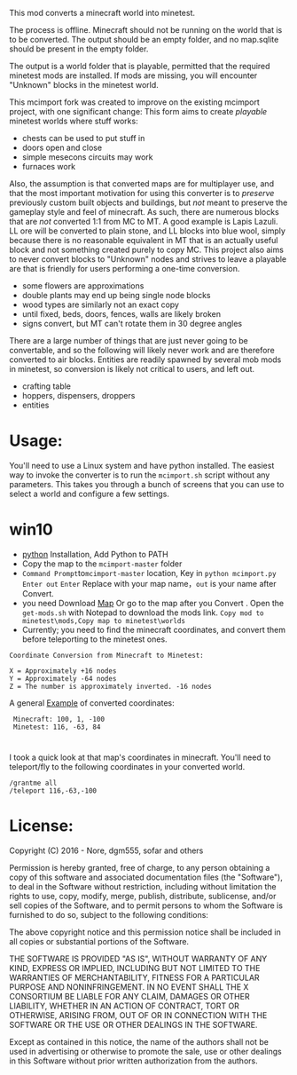 This mod converts a minecraft world into minetest.

The process is offline. Minecraft should not be running on the world
that is to be converted. The output should be an empty folder, and
no map.sqlite should be present in the empty folder.

The output is a world folder that is playable, permitted that the
required minetest mods are installed. If mods are missing, you will
encounter "Unknown" blocks in the minetest world.

This mcimport fork was created to improve on the existing mcimport
project, with one significant change: This form aims to create
*playable* minetest worlds where stuff works:

- chests can be used to put stuff in
- doors open and close
- simple mesecons circuits may work
- furnaces work

Also, the assumption is that converted maps are for multiplayer
use, and that the most important motivation for using this
converter is to *preserve* previously custom built objects
and buildings, but *not* meant to preserve the gameplay style
and feel of minecraft. As such, there are numerous blocks that
are *not* converted 1:1 from MC to MT. A good example is Lapis
Lazuli. LL ore will be converted to plain stone, and LL blocks
into blue wool, simply because there is no reasonable equivalent
in MT that is an actually useful block and not something created
purely to copy MC. This project also aims to never convert
blocks to "Unknown" nodes and strives to leave a playable are
that is friendly for users performing a one-time conversion.

- some flowers are approximations
- double plants may end up being single node blocks
- wood types are similarly not an exact copy
- until fixed, beds, doors, fences, walls are likely broken
- signs convert, but MT can't rotate them in 30 degree angles

There are a large number of things that are just never going to
be convertable, and so the following will likely never work and
are therefore converted to air blocks. Entities are readily
spawned by several mob mods in minetest, so conversion is likely
not critical to users, and left out.

- crafting table
- hoppers, dispensers, droppers
- entities

# Usage:

You'll need to use a Linux system and have python installed. The
easiest way to invoke the converter is to run the `mcimport.sh`
script without any parameters. This takes you through a bunch of
screens that you can use to select a world and configure a few
settings.
#
# win10
* [python](https://www.python.org/downloads/windows/) Installation, Add Python to PATH
* Copy the map to the `mcimport-master` folder
* `Command Prompt`to`mcimport-master` location, Key in  ```python mcimport.py Enter out```  `Enter` Replace with your map name，`out` is your name after Convert.
* you need Download [Map](https://github.com/Pantyhose-X/AISS_mcimport/releases) Or go to the map after you Convert . Open the `get-mods.sh`  with Notepad to download the mods link. `Copy mod to minetest\mods,Copy map to minetest\worlds`
* Currently; you need to find the minecraft coordinates, and convert them before teleporting to the minetest ones.
```
Coordinate Conversion from Minecraft to Minetest:

X = Approximately +16 nodes
Y = Approximately -64 nodes
Z = The number is approximately inverted. -16 nodes
```
A general [Example](https://github.com/minetest-tools/mcimport/issues/34) of converted coordinates:
````
 Minecraft: 100, 1, -100 
 Minetest: 116, -63, 84
 ````
#
I took a quick look at that map's coordinates in minecraft. You'll need to teleport/fly to the following coordinates in your converted world.
`````
/grantme all
/teleport 116,-63,-100
`````
#
# License:

Copyright (C) 2016 - Nore, dgm555, sofar and others

Permission is hereby granted, free of charge, to any person obtaining
a copy of this software and associated documentation files (the
"Software"), to deal in the Software without restriction, including
without limitation the rights to use, copy, modify, merge, publish,
distribute, sublicense, and/or sell copies of the Software, and to
permit persons to whom the Software is furnished to do so, subject to
the following conditions:

The above copyright notice and this permission notice shall be
included in all copies or substantial portions of the Software.

THE SOFTWARE IS PROVIDED "AS IS", WITHOUT WARRANTY OF ANY KIND,
EXPRESS OR IMPLIED, INCLUDING BUT NOT LIMITED TO THE WARRANTIES OF
MERCHANTABILITY, FITNESS FOR A PARTICULAR PURPOSE AND
NONINFRINGEMENT. IN NO EVENT SHALL THE X CONSORTIUM BE LIABLE FOR ANY
CLAIM, DAMAGES OR OTHER LIABILITY, WHETHER IN AN ACTION OF CONTRACT,
TORT OR OTHERWISE, ARISING FROM, OUT OF OR IN CONNECTION WITH THE
SOFTWARE OR THE USE OR OTHER DEALINGS IN THE SOFTWARE.

Except as contained in this notice, the name of the authors shall
not be used in advertising or otherwise to promote the sale, use or
other dealings in this Software without prior written authorization
from the authors.
